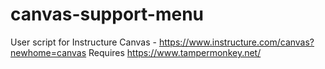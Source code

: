 # canvas-support-menu

User script for Instructure Canvas - https://www.instructure.com/canvas?newhome=canvas
Requires https://www.tampermonkey.net/
